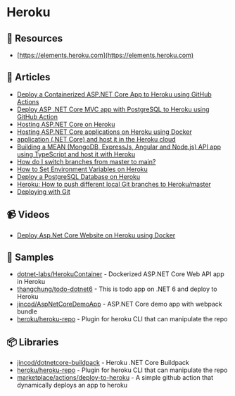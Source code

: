 
# Heroku

## 📘 Resources
- [https://elements.heroku.com](https://elements.heroku.com)

## 📝 Articles
- [Deploy a Containerized ASP.NET Core App to Heroku using GitHub Actions](https://codeburst.io/deploy-a-containerized-asp-net-core-app-to-heroku-using-github-actions-9e54c72db943)
- [Deploy ASP .NET Core MVC app with PostgreSQL to Heroku using GitHub Action](https://theanzy.github.io/blog/.net/core/2021/05/13/Deploy-AspNET-Core-MVC-to-docker-Heroku.html)
- [Hosting ASP.NET Core on Heroku](https://dotnetthoughts.net/hosting-aspnet-core-on-heroku/)
- [Hosting ASP.NET Core applications on Heroku using Docker](https://dotnetthoughts.net/hosting-aspnet-core-applications-on-heroku-using-docker/)
- [application (.NET Core) and host it in the Heroku cloud](https://zimmergren.net/building-an-asp-net-5-web-application-net-core-and-host-it-in-the-heroku-cloud/)
- [Building a MEAN (MongoDB, ExpressJs, Angular and Node.js) API app using TypeScript and host it with Heroku](https://zimmergren.net/building-a-mean-mongodb-expressjs-angular-and-node-js-api-app-using-typescript-and-host-it-with-heroku/)
- [How do I switch branches from master to main?](https://help.heroku.com/O0EXQZTA/how-do-i-switch-branches-from-master-to-main)
- [How to Set Environment Variables on Heroku](https://catalins.tech/heroku-environment-variables)
- [Deploy a PostgreSQL Database on Heroku](https://catalins.tech/heroku-postgres)
- [Heroku: How to push different local Git branches to Heroku/master](https://stackoverflow.com/questions/2971550/heroku-how-to-push-different-local-git-branches-to-heroku-master)
- [Deploying with Git](https://devcenter.heroku.com/articles/git)
## 📹 Videos
- [Deploy Asp.Net Core Website on Heroku using Docker](https://www.youtube.com/watch?v=gQMT4al2Grg)

## 🚀 Samples
- [dotnet-labs/HerokuContainer](https://github.com/dotnet-labs/HerokuContainer) - Dockerized ASP.NET Core Web API app in Heroku
- [thangchung/todo-dotnet6](https://github.com/thangchung/todo-dotnet6) - This is todo app on .NET 6 and deploy to Heroku
- [jincod/AspNetCoreDemoApp](https://github.com/jincod/AspNetCoreDemoApp) - ASP.NET Core demo app with webpack bundle
- [heroku/heroku-repo](https://github.com/heroku/heroku-repo) - Plugin for heroku CLI that can manipulate the repo
## 📦 Libraries
- [jincod/dotnetcore-buildpack](https://github.com/jincod/dotnetcore-buildpack) - Heroku .NET Core Buildpack
- [heroku/heroku-repo](https://github.com/heroku/heroku-repo) - Plugin for heroku CLI that can manipulate the repo
- [marketplace/actions/deploy-to-heroku](https://github.com/marketplace/actions/deploy-to-heroku) - A simple github action that dynamically deploys an app to heroku